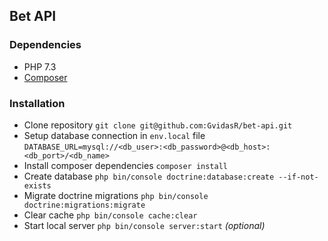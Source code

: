 ## Bet API

### Dependencies
* PHP 7.3
* [Composer](https://getcomposer.org/doc/00-intro.md#installation-linux-unix-macos)

### Installation
* Clone repository `git clone git@github.com:GvidasR/bet-api.git`
* Setup database connection in `env.local` file `DATABASE_URL=mysql://<db_user>:<db_password>@<db_host>:<db_port>/<db_name>`
* Install composer dependencies `composer install`
* Create database `php bin/console doctrine:database:create --if-not-exists`
* Migrate doctrine migrations `php bin/console doctrine:migrations:migrate`
* Clear cache `php bin/console cache:clear`
* Start local server `php bin/console server:start` _(optional)_
